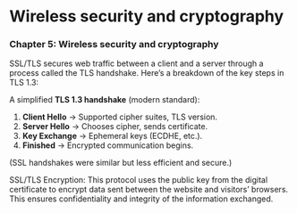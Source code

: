 # Wireless security and cryptography

### Chapter 5: Wireless security and cryptography

SSL/TLS secures web traffic between a client and a server through a process called the TLS handshake. Here’s a breakdown of the key steps in TLS 1.3:

A simplified **TLS 1.3 handshake** (modern standard):

1. **Client Hello** → Supported cipher suites, TLS version.
2. **Server Hello** → Chooses cipher, sends certificate.
3. **Key Exchange** → Ephemeral keys (ECDHE, etc.).
4. **Finished** → Encrypted communication begins.

(SSL handshakes were similar but less efficient and secure.)

SSL/TLS Encryption: This protocol uses the public key from the digital certificate to encrypt data sent between the website and visitors’ browsers. This ensures confidentiality and integrity of the information exchanged.

